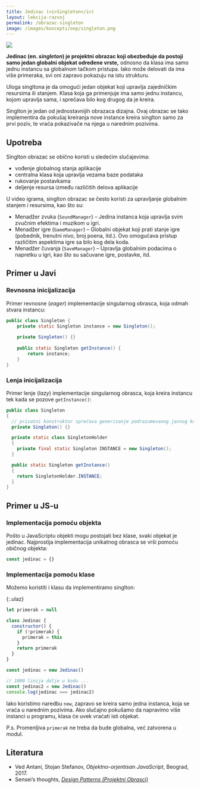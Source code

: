 ```yaml
---
title: Jedinac (<i>Singleton</i>)
layout: lekcija-razvoj
permalink: /obrazac-singleton
image: /images/koncepti/oop/singleton.png
---
```


![]({{page.image}})

**Jedinac (en. *singleton*) je projektni obrazac koji obezbeđuje da postoji samo jedan globalni objekat određene vrste,** odnosno da klasa ima samo jednu instancu sa globalnom tačkom pristupa. Iako može delovati da ima više primeraka, svi oni zapravo pokazuju na istu strukturu. 

Uloga singltona je da omogući jedan objekat koji upravlja zajedničkim resursima ili stanjem. Klasa koja ga primenjuje ima samo jednu instancu, kojom upravlja sama, i sprečava bilo kog drugog da je kreira.

Singlton je jedan od jednostavnijih obrazaca dizajna. Ovaj obrazac se tako implementira da pokušaj kreiranja nove instance kreira singlton samo za prvi poziv, te vraća pokazivače na njega u narednim pozivima.

## Upotreba

Singlton obrazac se obično koristi u sledećim slučajevima:
- vođenje globalnog stanja aplikacije
- centralna klasa koja upravlja vezama baze podataka
- rukovanje postavkama 
- deljenje resursa između različitih delova aplikacije

U video igrama, singlton obrazac se često koristi za upravljanje globalnim stanjem i resursima, kao što su:
- Menadžer zvuka (`SoundManager`) – Jedina instanca koja upravlja svim zvučnim efektima i muzikom u igri. 
- Menadžer igre (`GameManager`) – Globalni objekat koji prati stanje igre (pobednik, trenutni nivo, broj poena, itd.). Ovo omogućava pristup različitim aspektima igre sa bilo kog dela koda.
- Menadžer čuvanja (`SaveManager`) – Upravlja globalnim podacima o napretku u igri, kao što su sačuvane igre, postavke, itd.

## Primer u Javi

### Revnosna inicijalizacija

Primer revnosne (*eager*) implementacije singularnog obrasca, koja odmah stvara instancu:

```java
public class Singleton {
    private static Singleton instance = new Singleton();
 
    private Singleton() {}
 
    public static Singleton getInstance() {
        return instance;
    }
}
```

### Lenja inicijalizacija

Primer lenje (*lazy*) implementacije singularnog obrasca, koja kreira instancu tek kada se pozove `getInstance()`:

```java
public class Singleton
{
  // privatni konstruktor sprečava generisanje podrazumevanog javnog konstruktora
  private Singleton() {}

  private static class SingletonHolder
  {
    private final static Singleton INSTANCE = new Singleton();
  }

  public static Singleton getInstance()
  {
    return SingletonHolder.INSTANCE;
  }
}
```

## Primer u JS-u

### Implementacija pomoću objekta

Pošto u JavaScriptu objekti mogu postojati bez klase, svaki objekat je jedinac. Najprostija implementacija unikatnog obrasca se vrši pomoću običnog objekta:

```js
const jedinac = {}
```

### Implementacija pomoću klase

Možemo koristiti i klasu da implementiramo singlton:

{:.ulaz}
```js
let primerak = null

class Jedinac {
  constructor() {
    if (!primerak) {
      primerak = this
    }
    return primerak
  }
}

const jedinac = new Jedinac()

// 1000 linija dalje u kodu ...
const jedinac2 = new Jedinac()
console.log(jedinac === jedinac2)
```

Iako koristimo naredbu `new`, zapravo se kreira samo jedna instanca, koja se vraća u narednim pozivima. Ako slučajno pokušamo da napravimo više instanci u programu, klasa će uvek vraćati isti objekat.

P.s. Promenljiva `primerak` ne treba da bude globalna, već zatvorena u modul.

## Literatura

- Ved Antani, Stojan Stefanov, *Objektno-orjentisan JavaScript*, Beograd, 2017.
- Sensei’s thoughts, *[Design Patterns (Projektni Obrasci)](https://senseithoughts.wordpress.com/2007/05/29/design-patterns-projektni-obrasci/)*
